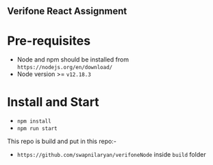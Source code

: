 ## Verifone React Assignment

# Pre-requisites
* Node and npm should be installed from `https://nodejs.org/en/download/`
* Node version >= `v12.18.3`

# Install and Start
* `npm install`
* `npm run start`

This repo is build and put in this repo:-
* `https://github.com/swapnilaryan/verifoneNode` inside `build` folder